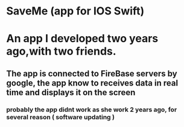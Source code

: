 # SaveMe (app for IOS Swift)
# An app I developed two years ago,with two friends.
## The app is connected to FireBase servers by google, the app know to receives data in real time and displays it on the screen
### probably the app didnt work as she work 2 years ago, for several reason ( software updating ) 
